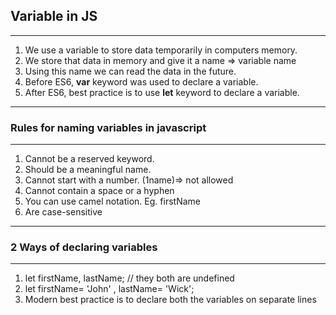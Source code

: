 ## Variable in JS
*** 
1. We use a variable to store data temporarily in computers memory.
2. We store that data in memory and give it a name => variable name
3. Using this name we can read the data in the future.
4. Before ES6, **var** keyword was used to declare a variable. 
5. After ES6, best practice is to use **let** keyword to declare a variable.
***  

### Rules for naming variables in javascript
***
1. Cannot be a reserved keyword.
2. Should be a meaningful name. 
3. Cannot start with a number. (1name)=> not allowed
4. Cannot contain a space or a hyphen
5. You can use camel notation. Eg. firstName
6. Are case-sensitive 
***  
### 2 Ways of declaring variables
***
1. let firstName, lastName; // they both are undefined
2. let firstName= 'John' , lastName= 'Wick';
3. Modern best practice is to declare both the variables on separate lines
